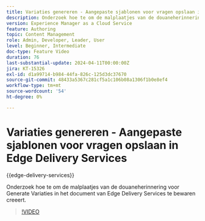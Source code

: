 ```yaml
---
title: Variaties genereren - Aangepaste sjablonen voor vragen opslaan in Edge Delivery Services
description: Onderzoek hoe te om de malplaatjes van de douaneherinnering voor Generate Variaties in het document van Edge Delivery Services te bewaren creeert.
version: Experience Manager as a Cloud Service
feature: Authoring
topic: Content Management
role: Admin, Developer, Leader, User
level: Beginner, Intermediate
doc-type: Feature Video
duration: 76
last-substantial-update: 2024-04-11T00:00:00Z
jira: KT-15326
exl-id: d1a99714-b984-44fa-826c-125d3dc37670
source-git-commit: 48433a5367c281cf5a1c106b08a1306f1b0e8ef4
workflow-type: tm+mt
source-wordcount: '54'
ht-degree: 0%

---
```


# Variaties genereren - Aangepaste sjablonen voor vragen opslaan in Edge Delivery Services

{{edge-delivery-services}}

Onderzoek hoe te om de malplaatjes van de douaneherinnering voor Generate Variaties in het document van Edge Delivery Services te bewaren creeert.

>[!VIDEO](https://video.tv.adobe.com/v/3428317/?learn=on)


